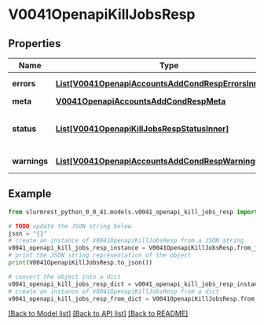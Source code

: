 # V0041OpenapiKillJobsResp


## Properties

Name | Type | Description | Notes
------------ | ------------- | ------------- | -------------
**errors** | [**List[V0041OpenapiAccountsAddCondRespErrorsInner]**](V0041OpenapiAccountsAddCondRespErrorsInner.md) | Query errors | [optional] 
**meta** | [**V0041OpenapiAccountsAddCondRespMeta**](V0041OpenapiAccountsAddCondRespMeta.md) |  | [optional] 
**status** | [**List[V0041OpenapiKillJobsRespStatusInner]**](V0041OpenapiKillJobsRespStatusInner.md) | resultant status of signal request | 
**warnings** | [**List[V0041OpenapiAccountsAddCondRespWarningsInner]**](V0041OpenapiAccountsAddCondRespWarningsInner.md) | Query warnings | [optional] 

## Example

```python
from slurmrest_python_0_0_41.models.v0041_openapi_kill_jobs_resp import V0041OpenapiKillJobsResp

# TODO update the JSON string below
json = "{}"
# create an instance of V0041OpenapiKillJobsResp from a JSON string
v0041_openapi_kill_jobs_resp_instance = V0041OpenapiKillJobsResp.from_json(json)
# print the JSON string representation of the object
print(V0041OpenapiKillJobsResp.to_json())

# convert the object into a dict
v0041_openapi_kill_jobs_resp_dict = v0041_openapi_kill_jobs_resp_instance.to_dict()
# create an instance of V0041OpenapiKillJobsResp from a dict
v0041_openapi_kill_jobs_resp_from_dict = V0041OpenapiKillJobsResp.from_dict(v0041_openapi_kill_jobs_resp_dict)
```
[[Back to Model list]](../README.md#documentation-for-models) [[Back to API list]](../README.md#documentation-for-api-endpoints) [[Back to README]](../README.md)


